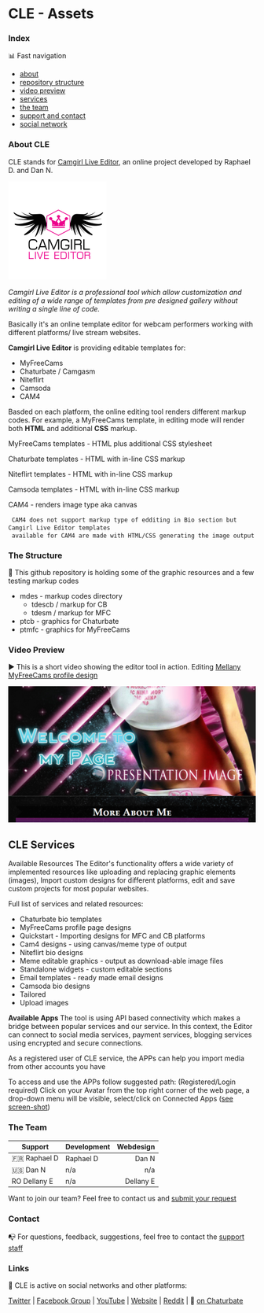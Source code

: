 # CLE - Assets 




### Index

:bar_chart: Fast navigation

* [about](README.md#about-cle)
* [repository structure](README.md#the-structure)
* [video preview](README.md#video-preview)
* [services](README.md#cle-services)
* [the team](README.md#the-team)
* [support and contact](README.md#contact)
* [social network](README.md#links)





### About CLE

CLE stands for [Camgirl Live Editor](https://camgirl.cloud/), an online project developed by Raphael D. and Dan N.

![alt text](https://raw.githubusercontent.com/cssmfc/wapio/master/mdes/1a.png "Camgirl Live Editor")

*Camgirl Live Editor is a professional tool which allow customization and editing of a wide range of templates from pre designed gallery without writing a single line of code.*

Basically it's an online template editor for webcam performers working with different platforms/ live stream websites.


**Camgirl Live Editor** is providing editable templates for:

* MyFreeCams
* Chaturbate / Camgasm
* Niteflirt
* Camsoda
* CAM4

Basded on each platform, the online editing tool renders different markup codes.
For example, a MyFreeCams template, in editing mode will render both **HTML** and additional **CSS** markup.

MyFreeCams templates - HTML plus additional CSS stylesheet

Chaturbate templates - HTML with in-line CSS markup

Niteflirt templates - HTML with in-line CSS markup

Camsoda templates - HTML with in-line CSS markup

CAM4 - renders image type aka canvas

     CAM4 does not support markup type of edditing in Bio section but Camgirl Live Editor templates 
     available for CAM4 are made with HTML/CSS generating the image output


### The Structure

:open_file_folder: This github repository is holding some of the graphic resources and a few testing markup codes

* mdes - markup codes directory
  * tdescb  / markup for CB
  * tdesm  / markup for MFC
* ptcb - graphics for Chaturbate
* ptmfc - graphics for MyFreeCams


### Video Preview

:arrow_forward: This is a short video showing the editor tool in action. Editing [Mellany MyFreeCams profile design](https://camgirl.xniteproductions.com/cb-profiler/template/?id=17546)

[![Video](https://raw.githubusercontent.com/cssmfc/wapio/master/mdes/serenity_1.jpg)](https://www.youtube.com/watch?v=T5eep36Cubg)


## CLE Services


Available Resources
The Editor's functionality offers a wide variety of implemented resources like uploading and replacing graphic elements (images), Import custom designs for different platforms, edit and save custom projects for most popular websites.

Full list of services and related resources:

* Chaturbate bio templates
* MyFreeCams profile page designs
* Quickstart - Importing designs for MFC and CB platforms
* Cam4 designs - using canvas/meme type of output
* Niteflirt bio designs
* Meme editable graphics - output as download-able image files
* Standalone widgets - custom editable sections
* Email templates - ready made email designs
* Camsoda bio designs
* Tailored
* Upload images

**Available Apps**
The tool is using API based connectivity which makes a bridge between popular services and our service. In this context, the Editor can connect to social media services, payment services, blogging services using encrypted and secure connections.

As a registered user of CLE service, the APPs can help you import media from other accounts you have

To access and use the APPs follow suggested path:
(Registered/Login required) Click on your Avatar from the top right corner of the web page, a drop-down menu will be visible, select/click on Connected Apps ([see screen-shot](https://raw.githubusercontent.com/cssmfc/wapio/master/mdes/cleditor%2Bapps%2Baccess.jpeg))

### The Team

| Support        | Development           | Webdesign  |
| ------------- |:-------------| -----:|
| :fr: Raphael D      | Raphael D | Dan N |
| :us: Dan N      | n/a      |   n/a |
| RO Dellany E | n/a      |    Dellany E |

Want to join our team? Feel free to contact us and [submit your request](https://camgirl.cloud/jobs/)


### Contact

:mailbox_with_no_mail: For questions, feedback, suggestions, feel free to contact the [support staff](https://camgirl.cloud/contact/) 


### Links 

:link: CLE is active on social networks and other platforms:

[Twitter](https://www.twitter.com/CSSMFC) | [Facebook Group](https://www.facebook.com/groups/xniteproductions/) | [YouTube](https://www.youtube.com/channel/UCbJQMNUNpK1Pt-uGyOq7iQw) | [Website](https://camgirl.cloud/) | [Reddit](https://www.reddit.com/r/CamgirlLiveEditor/) | :underage: [on Chaturbate](https://chaturbate.com/redglove/)
